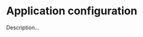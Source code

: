 <!-- ======================================================================
--- Search engine
title:          Application configuration
keywords:       application, configuration
description:    Default application configuration in md-site-engine.
--- Menu system
order:          60
text:           Application configuration
hidden:         false
umbel:          false
--- Page properties
id:             
document:       
layout:         layout-2-left
$-left:         #side-menu
--- Side menu
side-menu-root:     /documentation
side-menu-header:   Documentation
side-menu-top:      Introduction
side-menu-depth:    2
======================================================================= -->

# Application configuration

Description...